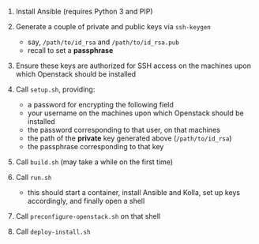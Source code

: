 1. Install Ansible (requires Python 3 and PIP)

2. Generate a couple of private and public keys via `ssh-keygen`
    - say, `/path/to/id_rsa` and `/path/to/id_rsa.pub`
    - recall to set a __passphrase__

3. Ensure these keys are authorized for SSH access on the machines upon which Openstack should be installed

4. Call `setup.sh`, providing:
    - a password for encrypting the following field
    - your username on the machines upon which Openstack should be installed
    - the password corresponding to that user, on that machines
    - the path of the __private__ key generated above (`/path/to/id_rsa`)
    - the passphrase corresponding to that key

5. Call `build.sh` (may take a while on the first time)

6. Call `run.sh`
    - this should start a container, install Ansible and Kolla, set up keys accordingly, and finally open a shell

7. Call `preconfigure-openstack.sh` on that shell

8. Call `deploy-install.sh`

